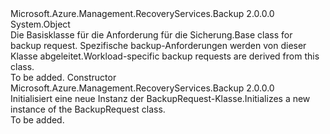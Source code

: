 <Type Name="BackupRequest" FullName="Microsoft.Azure.Management.RecoveryServices.Backup.Models.BackupRequest">
  <TypeSignature Language="C#" Value="public class BackupRequest" />
  <TypeSignature Language="ILAsm" Value=".class public auto ansi beforefieldinit BackupRequest extends System.Object" />
  <TypeSignature Language="DocId" Value="T:Microsoft.Azure.Management.RecoveryServices.Backup.Models.BackupRequest" />
  <TypeSignature Language="VB.NET" Value="Public Class BackupRequest" />
  <TypeSignature Language="F#" Value="type BackupRequest = class" />
  <AssemblyInfo>
    <AssemblyName>Microsoft.Azure.Management.RecoveryServices.Backup</AssemblyName>
    <AssemblyVersion>2.0.0.0</AssemblyVersion>
  </AssemblyInfo>
  <Base>
    <BaseTypeName>System.Object</BaseTypeName>
  </Base>
  <Interfaces />
  <Docs>
    <summary>
            <span data-ttu-id="2df6e-101">Die Basisklasse für die Anforderung für die Sicherung.</span><span class="sxs-lookup"><span data-stu-id="2df6e-101">Base class for backup request.</span></span> <span data-ttu-id="2df6e-102">Spezifische backup-Anforderungen werden von dieser Klasse abgeleitet.</span><span class="sxs-lookup"><span data-stu-id="2df6e-102">Workload-specific backup requests are derived from this class.</span></span>
            </summary>
    <remarks>To be added.</remarks>
  </Docs>
  <Members>
    <Member MemberName=".ctor">
      <MemberSignature Language="C#" Value="public BackupRequest ();" />
      <MemberSignature Language="ILAsm" Value=".method public hidebysig specialname rtspecialname instance void .ctor() cil managed" />
      <MemberSignature Language="DocId" Value="M:Microsoft.Azure.Management.RecoveryServices.Backup.Models.BackupRequest.#ctor" />
      <MemberSignature Language="VB.NET" Value="Public Sub New ()" />
      <MemberType>Constructor</MemberType>
      <AssemblyInfo>
        <AssemblyName>Microsoft.Azure.Management.RecoveryServices.Backup</AssemblyName>
        <AssemblyVersion>2.0.0.0</AssemblyVersion>
      </AssemblyInfo>
      <Parameters />
      <Docs>
        <summary>
            <span data-ttu-id="2df6e-103">Initialisiert eine neue Instanz der BackupRequest-Klasse.</span><span class="sxs-lookup"><span data-stu-id="2df6e-103">Initializes a new instance of the BackupRequest class.</span></span>
            </summary>
        <remarks>To be added.</remarks>
      </Docs>
    </Member>
  </Members>
</Type>